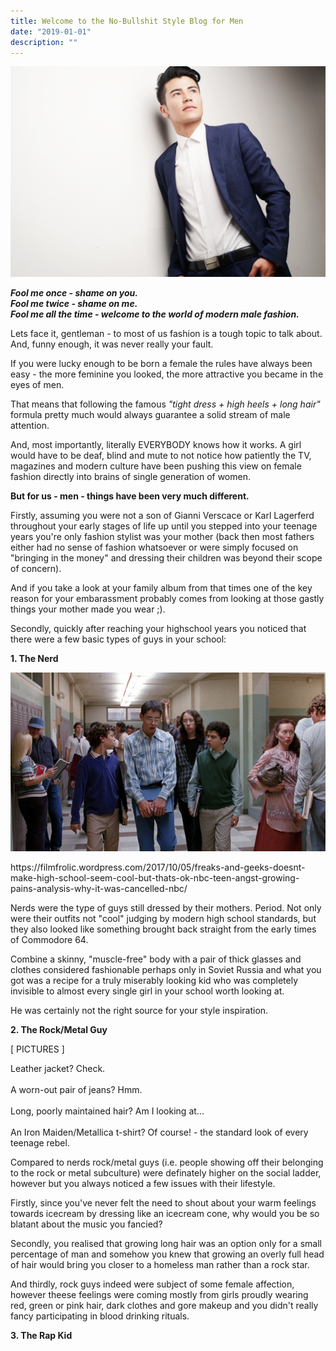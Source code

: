 ```yaml
---
title: Welcome to the No-Bullshit Style Blog for Men 
date: "2019-01-01"
description: ""
---
```


![Hero img](./stylish_man.jpg)


<strong><i> Fool me once - shame on you. <br />
Fool me twice - shame on me. <br/>
Fool me all the time - welcome to the world of modern male fashion. </i></strong>

Lets face it, gentleman - to most of us fashion is a tough topic to talk about.  And, funny enough, it was never really your fault.

If you were lucky enough to be born a female the rules have always been easy - the more feminine you looked, the more attractive you became in the eyes of men.

That means that following the famous <i> "tight dress + high heels + long hair" </i> formula pretty much would always guarantee a solid stream of male attention. 


And, most importantly, literally EVERYBODY knows how it works. A girl would have to be deaf, blind and mute to not notice how patiently the TV, magazines and modern culture have been pushing this view on female fashion directly into brains of single generation of women.

<strong> But for us - men - things have been very much different. </strong>

Firstly, assuming you were not a son of Gianni Verscace or Karl Lagerferd throughout your early stages of life up until you stepped into your teenage years you're only fashion stylist was your mother (back then most fathers either had no sense of fashion whatsoever or were simply focused on "bringing in the money" and dressing their children was beyond their scope of concern).

And if you take a look at your family album from that times one of the key reason for your embarassment probably comes from looking at those gastly things your mother made you wear ;).

Secondly, quickly after reaching your highschool years you noticed that there were a few basic types of guys in your school:

<strong> 1. The Nerd </strong>

![Nerd](./nerd.png)
<p> https://filmfrolic.wordpress.com/2017/10/05/freaks-and-geeks-doesnt-make-high-school-seem-cool-but-thats-ok-nbc-teen-angst-growing-pains-analysis-why-it-was-cancelled-nbc/ 

</p>


Nerds were the type of guys still dressed by their mothers. Period. Not only were their outfits not "cool" judging by modern high school standards, but they also looked like something brought back straight from the early times of Commodore 64.

Combine a skinny, "muscle-free" body with a pair of thick glasses and clothes considered fashionable perhaps only in Soviet Russia and what you got was a recipe for a truly miserably looking kid who was completely invisible to almost every single girl in your school worth looking at.

He was certainly not the right source for your style inspiration.


<strong> 2. The Rock/Metal Guy </strong>

 [ PICTURES ]

Leather jacket? Check. <br /> <br />
A worn-out pair of jeans? Hmm. <br /><br />
Long, poorly maintained hair? Am I looking at...  <br /><br />
An Iron Maiden/Metallica t-shirt? Of course! - the standard look of every teenage rebel. <br />

Compared to nerds rock/metal guys (i.e. people showing off their belonging to the rock or metal subculture) were definately higher on the social ladder, however but you always noticed a few issues with their lifestyle.

Firstly, since you've never felt the need to shout about your warm feelings towards icecream by dressing like an icecream cone, why would you be so blatant about the music you fancied?

Secondly, you realised that growing long hair was an option only for a small percentage of man and somehow you knew that growing an overly full head of hair would bring you closer to a homeless man rather than a rock star.

And thirdly, rock guys indeed were subject of some female affection, however theese feelings were coming mostly from girls proudly wearing red, green or pink hair, dark clothes and gore makeup and you didn't really fancy participating in blood drinking rituals.  


<strong> 3. The Rap Kid </strong>




 
